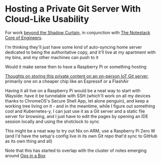 # Hosting a Private Git Server With Cloud-Like Usability

For work [beyond the Shadow Curtain](wm7ba-3ycgc-wn8h2-pjnsv-xny45), in conjunction with [The Notestack Core of Engineers](63p2w-vj7t2-baaa8-r76as-nntma).

I'm thinking they'll just have some kind of auto-syncing home server dedicated to being the authoritative copy, and it'll live at my apartment with my bins, and my other machines can push to it

Would it make sense then to have a Raspberry Pi or something hosting

[Thoughts on storing this private content on an on-person IoT Git server](hvjcw-eyqqh-rhafq-wh7a2-7qwph), primarily one on a cheaper chip like an Espressif or a FlashAir

Having it all live on a Raspberry Pi would be a neat way to start with Wayside: have it be tunnelable with SSH (which'll work on all my devices thanks to ChromeOS's Secure Shell App, let alone penguin), and keep a working tree living on it - and in the meantime, while I figure out something cool and Kubernetes-y, I can just use it as a Git server and a static file server for browsing, and I just have to edit the pages by opening an IDE session locally and using the shotclock to sync

This might be a neat way to try out Nix on ARM, use a Raspberry Pi Zero W (and I'd have the setup's config live in its own Git repo that'd sync to GitHub as its own thing and all)

Note that this has started to overlap with the cluster of notes emerging around [Ops in a Box](0dehw-8kxsa-81amj-gp4kk-td8cw)
